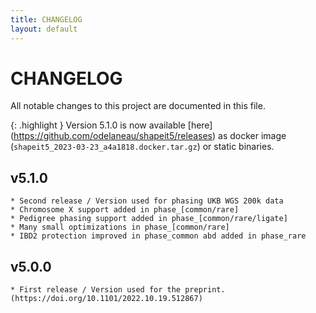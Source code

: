 ```yaml
---
title: CHANGELOG
layout: default
---
```


# CHANGELOG

All notable changes to this project are documented in this file.

{: .highlight }
Version 5.1.0 is now available [here] (https://github.com/odelaneau/shapeit5/releases) as docker image (`shapeit5_2023-03-23_a4a1818.docker.tar.gz`) or static binaries. 


## v5.1.0
	* Second release / Version used for phasing UKB WGS 200k data
	* Chromosome X support added in phase_[common/rare]
	* Pedigree phasing support added in phase_[common/rare/ligate]
	* Many small optimizations in phase_[common/rare]
	* IBD2 protection improved in phase_common abd added in phase_rare

## v5.0.0
	* First release / Version used for the preprint. (https://doi.org/10.1101/2022.10.19.512867)
	